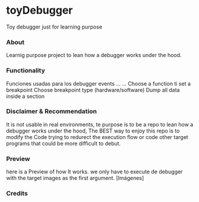 # toyDebugger
Toy debugger just for learning purpose

### About
Learnig purpose project to lean how a debugger works under the hood.

### Functionality
Funciones usadas para los debugger events 
...
...
Choose a function ti set a breakpoint 
Choose breakpoint type (hardware/software)
Dump all data inside a section

### Disclaimer & Recommendation
It is not usable in real environments, te purpose is to be a repo to lean how a debugger works under the hood, The BEST way to enjoy this repo is to modify the Code trying to redurect the execution flow or code other target programs that could be more difficult to debut.

### Preview
here is a Preview of how It works.
we only have to execute de debugger with the target images as the first argument.
[Imágenes]

### Credits
